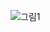 ![그림1](https://user-images.githubusercontent.com/55137069/105467128-98bac380-5cd8-11eb-9eb9-49150b2272f1.png)
